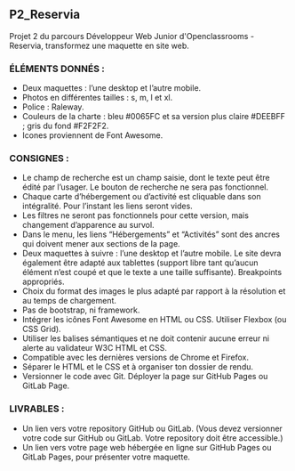 <h2>P2_Reservia</h2>

Projet 2 du parcours Développeur Web Junior d'Openclassrooms - Reservia, transformez une maquette en site web.

<h3>ÉLÉMENTS DONNÉS :</h3>
<ul>
  <li>Deux maquettes : l’une desktop et l’autre mobile.</li>
  <li>Photos en différentes tailles : s, m, l et xl.</li>
  <li>Police : Raleway.</li>
  <li>Couleurs de la charte : bleu #0065FC et sa version plus claire #DEEBFF ; gris du fond #F2F2F2.</li>
  <li>Icones proviennent de Font Awesome.</li>
</ul>

<h3>CONSIGNES :</h3>

<ul>
<li>Le champ de recherche est un champ saisie, dont le texte peut être édité par l’usager. Le bouton de recherche ne sera pas fonctionnel.</li>
<li>Chaque carte d’hébergement ou d’activité est cliquable dans son intégralité. Pour l’instant les liens seront vides.</li>
<li>Les filtres ne seront pas fonctionnels pour cette version, mais changement d’apparence au survol.</li>
<li>Dans le menu, les liens “Hébergements” et “Activités” sont des ancres qui doivent mener aux sections de la page.</li>
<li>Deux maquettes à suivre : l’une desktop et l’autre mobile. Le site devra également être adapté aux tablettes (support libre tant qu’aucun élément n’est coupé et que le texte a une taille suffisante). Breakpoints appropriés.</li>
<li>Choix du format des images le plus adapté par rapport à la résolution et au temps de chargement.</li>
<li>Pas de bootstrap, ni framework.</li>
<li>Intégrer les icônes Font Awesome en HTML ou CSS. Utiliser Flexbox (ou CSS Grid).</li>
<li>Utiliser les balises sémantiques et ne doit contenir aucune erreur ni alerte au validateur W3C HTML et CSS.</li>
<li>Compatible avec les dernières versions de Chrome et Firefox.</li>
<li>Séparer le HTML et le CSS et à organiser ton dossier de rendu.</li>
<li>Versionner le code avec Git. Déployer la page sur GitHub Pages ou GitLab Page.</li>
</ul>

<h3>LIVRABLES :</h3>

<ul>
  <li>Un lien vers votre repository GitHub ou GitLab. (Vous devez versionner votre code sur GitHub ou GitLab. Votre repository doit être accessible.)</li>
<li>Un lien vers votre page web hébergée en ligne sur GitHub Pages ou GitLab Pages, pour présenter votre maquette. </li>
  </ul>
